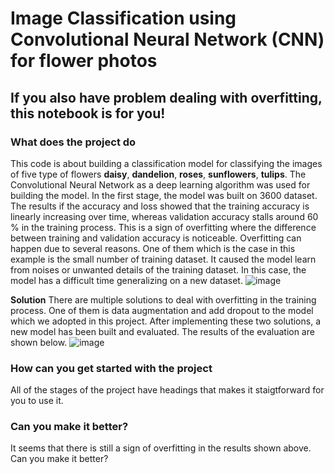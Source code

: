 # Image Classification using Convolutional Neural Network (CNN) for flower photos
## If you also have problem dealing with overfitting, this notebook is for you!

### What does the project do
This code is about building a classification model for classifying the images of five type of flowers  **daisy**, **dandelion**, **roses**, **sunflowers**, **tulips**.
The Convolutional Neural Network as a deep learning algorithm was used for building the model.
In the first stage, the model was built on 3600 dataset. The results if the accuracy and loss showed that the training accuracy is linearly increasing over time,
whereas validation accuracy stalls around 60 % in the training process. This is a sign of overfitting where the difference between training and validation accuracy is noticeable.
Overfitting can happen due to several reasons. One of them which is the case in this example is the small number of training dataset. 
It caused the model learn from noises or unwanted details of the training dataset. In this case, the model has a difficult time generalizing on a new dataset. 
![image](https://github.com/shahrbanou90/Flower-photos-classification/assets/52621939/21672cfa-093d-4b50-883d-50fcd7f76ac4)

**Solution**
There are multiple solutions to deal with overfitting in the training process. One of them is data augmentation and add dropout to the model which we adopted in this project.
After implementing these two solutions, a new model has been built and evaluated. The results of the evaluation are shown below.
![image](https://github.com/shahrbanou90/Flower-photos-classification/assets/52621939/8a342739-a722-4cdd-b0f7-2cc45b932054)

### How can you get started with the project
All of the stages of the project have headings that makes it staigtforward for you to use it. 

### Can you make it better?
It seems that there is still a sign of overfitting in the results shown above. Can you make it better? 

